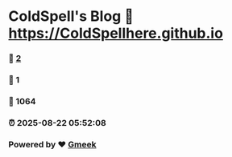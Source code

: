 # ColdSpell's Blog :link: https://ColdSpellhere.github.io 
### :page_facing_up: [2](https://ColdSpellhere.github.io/tag.html) 
### :speech_balloon: 1 
### :hibiscus: 1064 
### :alarm_clock: 2025-08-22 05:52:08 
### Powered by :heart: [Gmeek](https://github.com/Meekdai/Gmeek)
